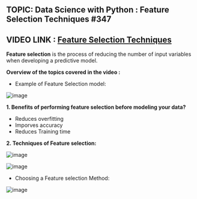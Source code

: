 ## TOPIC: Data Science with Python : Feature Selection Techniques #347

## **VIDEO LINK :** [Feature Selection Techniques](https://drive.google.com/file/d/16fDMa39he98Gla7NNlBbN_l0vXFuZwvT/view)

**Feature selection** is the process of reducing the number of input variables when developing a predictive model.

**Overview of the topics covered in the video :**

- Example of Feature Selection model:

![image](https://user-images.githubusercontent.com/63282184/134139336-9ae6b4c6-c704-41bd-b447-9c2ac59ff818.png)

**1. Benefits of performing feature selection before modeling your data?**
- Reduces overfitting
- Imporves accuracy
- Reduces Training time 




**2. Techniques of Feature selection:** 

![image](https://user-images.githubusercontent.com/63282184/134139999-2ece2ecd-30cf-4578-9071-3f60e092a905.png)




![image](https://user-images.githubusercontent.com/63282184/134331461-6e420815-838f-4d76-9d88-d635149ae814.png)


- Choosing a Feature selection Method: 

![image](https://user-images.githubusercontent.com/63282184/134143018-b9b858a2-edc6-4a5c-a1eb-d1fbe69bca50.png)
